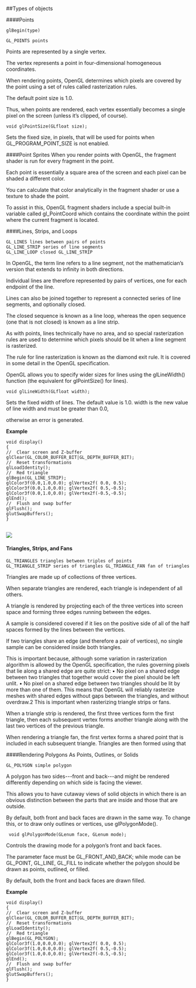 ##Types of objects



####Points

    glBegin(type) 

    GL_POINTS points
    
Points are represented by a single vertex. 

The vertex represents a point in four-dimensional homogeneous coordinates.

When rendering points, OpenGL determines which pixels are covered by the point using a set of rules called rasterization rules.

The default point size is 1.0. 

Thus, when points are rendered, each vertex essentially becomes a single pixel on the screen (unless it’s clipped, of course). 

    void glPointSize(GLfloat size);
    
Sets the fixed size, in pixels, that will be used for points when
GL_PROGRAM_POINT_SIZE is not enabled.


    
####Point Sprites
When you render points with OpenGL, the fragment shader is run for every fragment in the point.

Each point is essentially a square area of the screen and each pixel can be shaded a different color.

You can calculate that color analytically in the fragment shader or use a texture to shade the point. 

To assist in this, OpenGL fragment shaders include a special built-in variable called gl_PointCoord which contains the coordinate within the point where the current fragment is located. 

####Lines, Strips, and Loops

    GL_LINES lines between pairs of points
    GL_LINE_STRIP series of line segments
    GL_LINE_LOOP closed GL_LINE_STRIP

In OpenGL, the term line refers to a line segment, not the mathematician’s version that extends to infinity in both directions.

Individual lines are therefore represented by pairs of vertices, one for each endpoint of the line.

Lines can also be joined together to represent a connected series of line segments, and optionally closed. 

The closed sequence is known as a line loop, whereas the open sequence (one that is not closed) is known
as a line strip.

As with points, lines technically have no area, and so special rasterization rules are used to determine which pixels should be lit when a line segment is rasterized.

The rule for line rasterization is known as the diamond exit rule. It is covered in some detail in the OpenGL specification.

OpenGL allows you to specify wider sizes for lines using the glLineWidth() function (the equivalent for glPointSize() for lines).

    void glLineWidth(GLfloat width);
Sets the fixed width of lines. The default value is 1.0. width is the new value of line width and must be greater than 0.0, 

otherwise an error is generated.

**Example**

    void display()
    {
    //  Clear screen and Z-buffer
    glClear(GL_COLOR_BUFFER_BIT|GL_DEPTH_BUFFER_BIT);
    //  Reset transformations
    glLoadIdentity();
    //  Red triangle
    glBegin(GL_LINE_STRIP);
    glColor3f(0.0,1.0,0.0); glVertex2f( 0.0, 0.5);
    glColor3f(0.0,1.0,0.0); glVertex2f( 0.5,-0.5);
    glColor3f(0.0,1.0,0.0); glVertex2f(-0.5,-0.5);
    glEnd();
    //  Flush and swap buffer
    glFlush();
    glutSwapBuffers();
    }

![](https://cloud.githubusercontent.com/assets/14142983/10709108/332b1f5c-79de-11e5-817f-16aaa6617e4f.jpg)
-----------------------------------------------------------------------------------------------------------------------------

#### Triangles, Strips, and Fans

    GL_TRIANGLES triangles between triples of points
    GL_TRIANGLE_STRIP series of triangles GL_TRIANGLE_FAN fan of triangles

Triangles are made up of collections of three vertices. 

When separate triangles are rendered, each triangle is independent of all others.

A triangle is rendered by projecting each of the three vertices into screen space and forming three edges running between the edges.

A sample is considered covered if it lies on the positive side of all of the half spaces formed by the lines between the vertices. 

If two triangles share an edge (and therefore a pair of vertices), no single sample can be considered inside both triangles. 

This is important because, although some variation in rasterization algorithm is allowed by the OpenGL specification, the rules governing pixels that lie along a shared edge are quite strict:
• No pixel on a shared edge between two triangles that together would cover the pixel should be left unlit.
• No pixel on a shared edge between two triangles should be lit by more than one of them.
This means that OpenGL will reliably rasterize meshes with shared edges without gaps between the triangles, and without overdraw.2 This is important when rasterizing triangle strips or fans.

When a triangle strip is rendered, the first three vertices form the first triangle, then each subsequent vertex forms another triangle along with the last two vertices of the previous triangle.

When rendering a triangle fan, the first vertex forms a shared point that is
included in each subsequent triangle. Triangles are then formed using that



####Rendering Polygons As Points, Outlines, or Solids

    GL_POLYGON simple polygon

A polygon has two sides---front and back---and might be rendered differently depending on which side is facing the viewer. 

This allows you to have cutaway views of solid objects in which there is an obvious distinction between the parts that are inside and those that are outside. 

By default, both front and back faces are drawn in the same way. To change this, or to draw only outlines or vertices, use glPolygonMode().

    ￼void glPolygonMode(GLenum face, GLenum mode);
Controls the drawing mode for a polygon’s front and back faces. 

The parameter face must be GL_FRONT_AND_BACK; while mode can be GL_POINT, GL_LINE, GL_FILL to indicate whether the polygon should be drawn as points, outlined, or filled. 

By default, both the front and back faces are drawn filled.

**Example**

    void display()
    {
    //  Clear screen and Z-buffer
    glClear(GL_COLOR_BUFFER_BIT|GL_DEPTH_BUFFER_BIT);
    //  Reset transformations
    glLoadIdentity();
    //  Red triangle
    glBegin(GL_POLYGON);
    glColor3f(1.0,0.0,0.0); glVertex2f( 0.0, 0.5);
    glColor3f(1.0,0.0,0.0); glVertex2f( 0.5,-0.5);
    glColor3f(1.0,0.0,0.0); glVertex2f(-0.5,-0.5);
    glEnd();
    //  Flush and swap buffer
    glFlush();
    glutSwapBuffers();
    }

